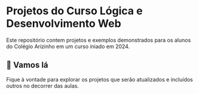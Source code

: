 # Projetos do Curso Lógica e Desenvolvimento Web

Este repositório contem projetos e exemplos demonstrados para os alunos do Colégio Arizinho em um curso iniado em 2024.

## 🚀 Vamos lá

Fique à vontade para explorar os projetos que serão atualizados e incluídos outros no decorrer das aulas.
